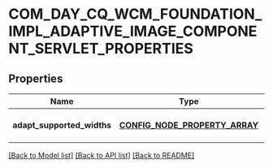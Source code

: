 # COM_DAY_CQ_WCM_FOUNDATION_IMPL_ADAPTIVE_IMAGE_COMPONENT_SERVLET_PROPERTIES

## Properties
Name | Type | Description | Notes
------------ | ------------- | ------------- | -------------
**adapt_supported_widths** | [**CONFIG_NODE_PROPERTY_ARRAY**](configNodePropertyArray.md) |  | [optional] [default to null]

[[Back to Model list]](../README.md#documentation-for-models) [[Back to API list]](../README.md#documentation-for-api-endpoints) [[Back to README]](../README.md)


